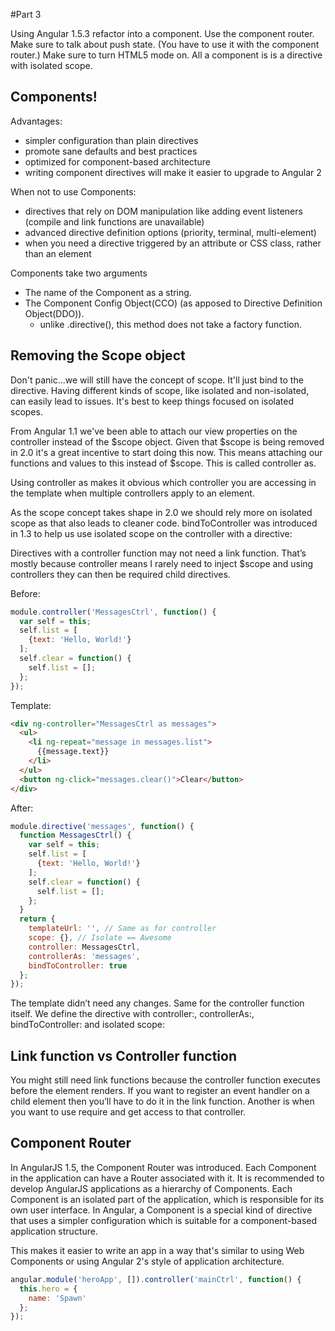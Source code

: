 #Part 3

Using Angular 1.5.3 refactor into a component. Use the component router. Make sure to talk about push state. (You have to use it with the component router.) Make sure to turn HTML5 mode on. All a component is is a directive with isolated scope.

## Components!
Advantages:
- simpler configuration than plain directives
- promote sane defaults and best practices
- optimized for component-based architecture
- writing component directives will make it easier to upgrade to Angular 2

When not to use Components:

- directives that rely on DOM manipulation like adding event listeners (compile and link functions are unavailable)
- advanced directive definition options (priority, terminal, multi-element)
- when you need a directive triggered by an attribute or CSS class, rather than an element

Components take two arguments
- The name of the Component as a string.
- The Component Config Object(CCO) (as apposed to Directive Definition Object(DDO)).
  - unlike .directive(), this method does not take a factory function.

## Removing the Scope object

Don't panic...we will still have the concept of scope. It'll just bind to the directive. Having different kinds of scope, like isolated and non-isolated, can easily lead to issues. It's best to keep things focused on isolated scopes.

From Angular 1.1 we've been able to attach our view properties on the controller instead of the $scope object. Given that $scope is being removed in 2.0 it's a great incentive to start doing this now. This means attaching our functions and values to this instead of $scope. This is called controller as.

Using controller as makes it obvious which controller you are accessing in the template when multiple controllers apply to an element.

As the scope concept takes shape in 2.0 we should rely more on isolated scope as that also leads to cleaner code. bindToController was introduced in 1.3 to help us use isolated scope on the controller with a directive:

Directives with a controller function may not need a link function. That’s mostly because controller means I rarely need to inject $scope and using controllers they can then be required child directives.

Before:
```js
module.controller('MessagesCtrl', function() {
  var self = this;
  self.list = [
    {text: 'Hello, World!'}
  ];
  self.clear = function() {
    self.list = [];
  };
});
```
Template:
```html
<div ng-controller="MessagesCtrl as messages">
  <ul>
    <li ng-repeat="message in messages.list">
      {{message.text}}
    </li>
  </ul>
  <button ng-click="messages.clear()">Clear</button>
</div>
```

After:

```js
module.directive('messages', function() {
  function MessagesCtrl() {
    var self = this;
    self.list = [
      {text: 'Hello, World!'}
    ];
    self.clear = function() {
      self.list = [];
    };
  }
  return {
    templateUrl: '', // Same as for controller
    scope: {}, // Isolate == Awesome
    controller: MessagesCtrl,
    controllerAs: 'messages',
    bindToController: true
  };
});
```

The template didn’t need any changes. Same for the controller function itself. We define the directive with controller:, controllerAs:, bindToController: and isolated scope:

## Link function vs Controller function

You might still need link functions because the controller function executes before the element renders. If you want to register an event handler on a child element then you’ll have to do it in the link function. Another is when you want to use require and get access to that controller.

## Component Router

In AngularJS 1.5, the Component Router was introduced. Each Component in the application can have a Router associated with it. It is recommended to develop AngularJS applications as a hierarchy of Components. Each Component is an isolated part of the application, which is responsible for its own user interface. In Angular, a Component is a special kind of directive that uses a simpler configuration which is suitable for a component-based application structure.

This makes it easier to write an app in a way that's similar to using Web Components or using Angular 2's style of application architecture.


```js
angular.module('heroApp', []).controller('mainCtrl', function() {
  this.hero = {
    name: 'Spawn'
  };
});
```
